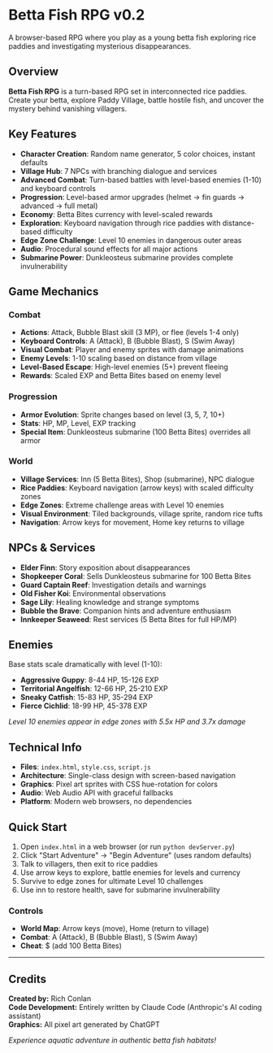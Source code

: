 # Betta Fish RPG v0.2

A browser-based RPG where you play as a young betta fish exploring rice paddies and investigating mysterious disappearances.

## Overview

**Betta Fish RPG** is a turn-based RPG set in interconnected rice paddies. Create your betta, explore Paddy Village, battle hostile fish, and uncover the mystery behind vanishing villagers.

## Key Features

- **Character Creation**: Random name generator, 5 color choices, instant defaults
- **Village Hub**: 7 NPCs with branching dialogue and services
- **Advanced Combat**: Turn-based battles with level-based enemies (1-10) and keyboard controls
- **Progression**: Level-based armor upgrades (helmet → fin guards → advanced → full metal)
- **Economy**: Betta Bites currency with level-scaled rewards
- **Exploration**: Keyboard navigation through rice paddies with distance-based difficulty
- **Edge Zone Challenge**: Level 10 enemies in dangerous outer areas
- **Audio**: Procedural sound effects for all major actions
- **Submarine Power**: Dunkleosteus submarine provides complete invulnerability

## Game Mechanics

### Combat
- **Actions**: Attack, Bubble Blast skill (3 MP), or flee (levels 1-4 only)
- **Keyboard Controls**: A (Attack), B (Bubble Blast), S (Swim Away)
- **Visual Combat**: Player and enemy sprites with damage animations
- **Enemy Levels**: 1-10 scaling based on distance from village
- **Level-Based Escape**: High-level enemies (5+) prevent fleeing
- **Rewards**: Scaled EXP and Betta Bites based on enemy level

### Progression
- **Armor Evolution**: Sprite changes based on level (3, 5, 7, 10+)
- **Stats**: HP, MP, Level, EXP tracking
- **Special Item**: Dunkleosteus submarine (100 Betta Bites) overrides all armor

### World
- **Village Services**: Inn (5 Betta Bites), Shop (submarine), NPC dialogue
- **Rice Paddies**: Keyboard navigation (arrow keys) with scaled difficulty zones
- **Edge Zones**: Extreme challenge areas with Level 10 enemies
- **Visual Environment**: Tiled backgrounds, village sprite, random rice tufts
- **Navigation**: Arrow keys for movement, Home key returns to village

## NPCs & Services

- **Elder Finn**: Story exposition about disappearances
- **Shopkeeper Coral**: Sells Dunkleosteus submarine for 100 Betta Bites
- **Guard Captain Reef**: Investigation details and warnings
- **Old Fisher Koi**: Environmental observations
- **Sage Lily**: Healing knowledge and strange symptoms
- **Bubble the Brave**: Companion hints and adventure enthusiasm
- **Innkeeper Seaweed**: Rest services (5 Betta Bites for full HP/MP)

## Enemies

Base stats scale dramatically with level (1-10):

- **Aggressive Guppy**: 8-44 HP, 15-126 EXP
- **Territorial Angelfish**: 12-66 HP, 25-210 EXP  
- **Sneaky Catfish**: 15-83 HP, 35-294 EXP
- **Fierce Cichlid**: 18-99 HP, 45-378 EXP

*Level 10 enemies appear in edge zones with 5.5x HP and 3.7x damage*

## Technical Info

- **Files**: `index.html`, `style.css`, `script.js`
- **Architecture**: Single-class design with screen-based navigation
- **Graphics**: Pixel art sprites with CSS hue-rotation for colors
- **Audio**: Web Audio API with graceful fallbacks
- **Platform**: Modern web browsers, no dependencies

## Quick Start

1. Open `index.html` in a web browser (or run `python devServer.py`)
2. Click "Start Adventure" → "Begin Adventure" (uses random defaults)
3. Talk to villagers, then exit to rice paddies
4. Use arrow keys to explore, battle enemies for levels and currency
5. Survive to edge zones for ultimate Level 10 challenges
6. Use inn to restore health, save for submarine invulnerability

### Controls
- **World Map**: Arrow keys (move), Home (return to village)
- **Combat**: A (Attack), B (Bubble Blast), S (Swim Away)
- **Cheat**: $ (add 100 Betta Bites)

---

## Credits

**Created by:** Rich Conlan  
**Code Development:** Entirely written by Claude Code (Anthropic's AI coding assistant)  
**Graphics:** All pixel art generated by ChatGPT  

*Experience aquatic adventure in authentic betta fish habitats!*